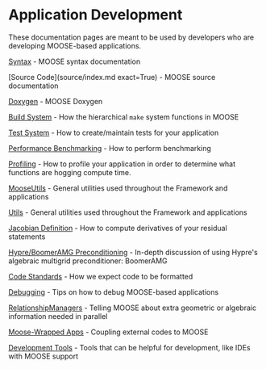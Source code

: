 # Application Development

These documentation pages are meant to be used by developers who are developing MOOSE-based applications.

[Syntax](syntax/index.md) - MOOSE syntax documentation

[Source Code](source/index.md exact=True) - MOOSE source documentation

[Doxygen](https://mooseframework.org/docs/doxygen/moose/classes.html) - MOOSE Doxygen

[Build System](/build_system.md) - How the hierarchical `make` system functions in MOOSE

[Test System](/test_system.md) - How to create/maintain tests for your application

[Performance Benchmarking](/performance_benchmarking.md) - How to perform benchmarking

[Profiling](/profiling.md) - How to profile your application in order to determine what functions are hogging compute time.

[MooseUtils](/MooseUtils.md) - General utilities used throughout the Framework and applications

[Utils](utils/index.md) - General utilities used throughout the Framework and applications

[Jacobian Definition](/jacobian_definition.md) - How to compute derivatives of your residual statements

[Hypre/BoomerAMG Preconditioning](hypre.md) - In-depth discussion of using Hypre's algebraic multigrid preconditioner: BoomerAMG

[Code Standards](sqa/framework_scs.md) - How we expect code to be formatted

[Debugging](application_development/debugging.md) - Tips on how to debug MOOSE-based applications

[RelationshipManagers](/relationship_managers.md) - Telling MOOSE about extra geometric or algebraic information needed in parallel

[Moose-Wrapped Apps](/moose_wrapped_apps.md) - Coupling external codes to MOOSE

[Development Tools](help/development/index.md) - Tools that can be helpful for development, like IDEs with MOOSE support
